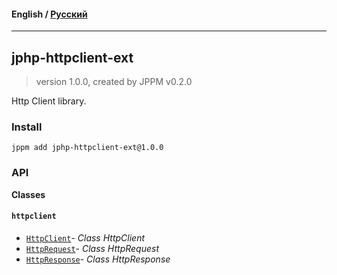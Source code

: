 #### **English** / [Русский](README.ru.md)

---

## jphp-httpclient-ext
> version 1.0.0, created by JPPM v0.2.0

Http Client library.

### Install
```
jppm add jphp-httpclient-ext@1.0.0
```

### API
**Classes**

#### `httpclient`

- [`HttpClient`](https://github.com/jphp-compiler/jphp/blob/master/exts/jphp-httpclient-ext/api-docs/classes/httpclient/HttpClient.md)- _Class HttpClient_
- [`HttpRequest`](https://github.com/jphp-compiler/jphp/blob/master/exts/jphp-httpclient-ext/api-docs/classes/httpclient/HttpRequest.md)- _Class HttpRequest_
- [`HttpResponse`](https://github.com/jphp-compiler/jphp/blob/master/exts/jphp-httpclient-ext/api-docs/classes/httpclient/HttpResponse.md)- _Class HttpResponse_